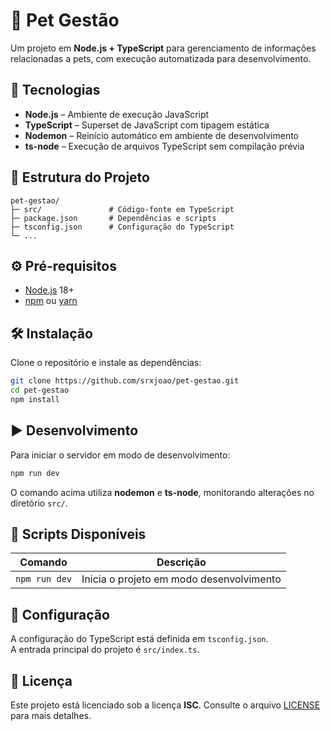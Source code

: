 # 🐾 Pet Gestão

Um projeto em **Node.js + TypeScript** para gerenciamento de informações relacionadas a pets, com execução automatizada para desenvolvimento.

## 🚀 Tecnologias

- **Node.js** – Ambiente de execução JavaScript
- **TypeScript** – Superset de JavaScript com tipagem estática
- **Nodemon** – Reinício automático em ambiente de desenvolvimento
- **ts-node** – Execução de arquivos TypeScript sem compilação prévia

## 📂 Estrutura do Projeto

```
pet-gestao/
├─ src/               # Código-fonte em TypeScript
├─ package.json       # Dependências e scripts
├─ tsconfig.json      # Configuração do TypeScript
└─ ...
```

## ⚙️ Pré-requisitos

- [Node.js](https://nodejs.org/) 18+  
- [npm](https://www.npmjs.com/) ou [yarn](https://yarnpkg.com/)  

## 🛠️ Instalação

Clone o repositório e instale as dependências:

```bash
git clone https://github.com/srxjoao/pet-gestao.git
cd pet-gestao
npm install
```

## ▶️ Desenvolvimento

Para iniciar o servidor em modo de desenvolvimento:

```bash
npm run dev
```

O comando acima utiliza **nodemon** e **ts-node**, monitorando alterações no diretório `src/`.

## 📜 Scripts Disponíveis

| Comando      | Descrição                                      |
|--------------|------------------------------------------------|
| `npm run dev`| Inicia o projeto em modo desenvolvimento       |

## 🧩 Configuração

A configuração do TypeScript está definida em `tsconfig.json`.  
A entrada principal do projeto é `src/index.ts`.

## 📌 Licença

Este projeto está licenciado sob a licença **ISC**. Consulte o arquivo [LICENSE](LICENSE) para mais detalhes.
